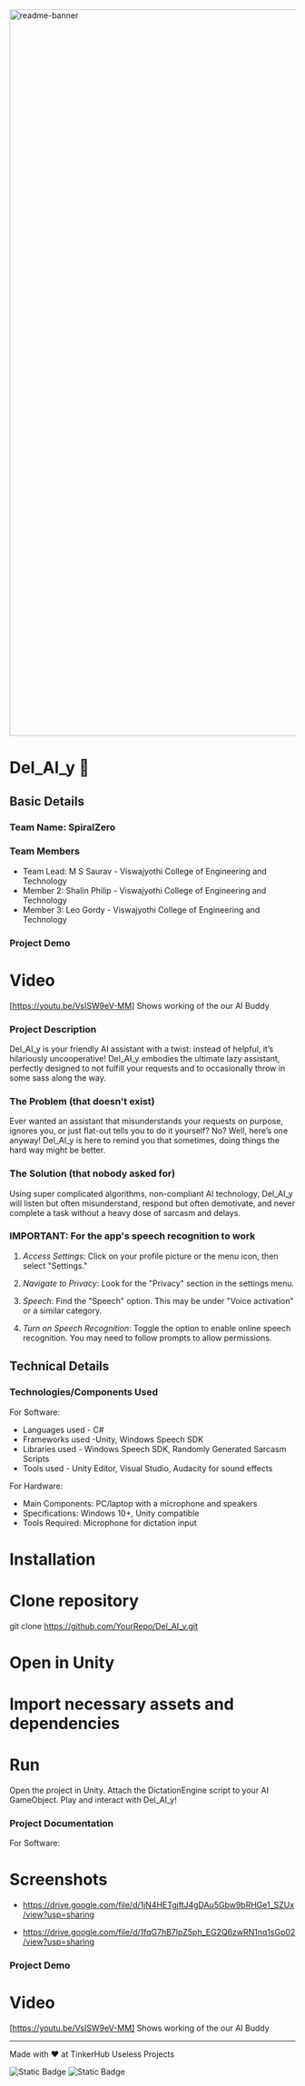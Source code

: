 <img width="1280" alt="readme-banner" src="https://github.com/user-attachments/assets/35332e92-44cb-425b-9dff-27bcf1023c6c">

# Del_AI_y 🎯

## Basic Details
### Team Name: SpiralZero


### Team Members
- Team Lead: M S Saurav - Viswajyothi College of Engineering and Technology 
- Member 2: Shalin Philip - Viswajyothi College of Engineering and Technology 
- Member 3: Leo Gordy - Viswajyothi College of Engineering and Technology 

### Project Demo
# Video
[https://youtu.be/VsISW9eV-MM]
Shows working of the our AI Buddy

### Project Description
Del_AI_y is your friendly AI assistant with a twist: instead of helpful, it’s hilariously uncooperative! Del_AI_y embodies the ultimate lazy assistant, perfectly designed to not fulfill your requests and to occasionally throw in some sass along the way. 

### The Problem (that doesn't exist)
Ever wanted an assistant that misunderstands your requests on purpose, ignores you, or just flat-out tells you to do it yourself? No? Well, here’s one anyway! Del_AI_y is here to remind you that sometimes, doing things the hard way might be better. 

### The Solution (that nobody asked for)
Using super complicated algorithms, non-compliant AI technology, Del_AI_y will listen but often misunderstand, respond but often demotivate, and never complete a task without a heavy dose of sarcasm and delays. 

### IMPORTANT: For the app's speech recognition to work
1. *Access Settings*: Click on your profile picture or the menu icon, then select "Settings."

2. *Navigate to Privacy*: Look for the "Privacy" section in the settings menu.

3. *Speech*: Find the "Speech" option. This may be under "Voice activation" or a similar category.

4. *Turn on Speech Recognition*: Toggle the option to enable online speech recognition. You may need to follow prompts to allow permissions.

## Technical Details
### Technologies/Components Used
For Software:
- Languages used - C#
- Frameworks used -Unity, Windows Speech SDK
- Libraries used - Windows Speech SDK, Randomly Generated Sarcasm Scripts  
- Tools used - Unity Editor, Visual Studio, Audacity for sound effects

For Hardware:
- Main Components: PC/laptop with a microphone and speakers  
- Specifications: Windows 10+, Unity compatible  
- Tools Required: Microphone for dictation input 

# Installation
# Clone repository
git clone https://github.com/YourRepo/Del_AI_y.git
# Open in Unity
# Import necessary assets and dependencies

# Run
Open the project in Unity.
Attach the DictationEngine script to your AI GameObject.
Play and interact with Del_AI_y!

### Project Documentation
For Software:

# Screenshots
- https://drive.google.com/file/d/1jN4HETgjftJ4gDAu5Gbw9bRHGe1_SZUx/view?usp=sharing

- https://drive.google.com/file/d/1fqG7hB7lpZ5ph_EG2Q6zwRN1nq1sGp02/view?usp=sharing

### Project Demo
# Video
[https://youtu.be/VsISW9eV-MM]
Shows working of the our AI Buddy

---
Made with ❤️ at TinkerHub Useless Projects 

![Static Badge](https://img.shields.io/badge/TinkerHub-24?color=%23000000&link=https%3A%2F%2Fwww.tinkerhub.org%2F)
![Static Badge](https://img.shields.io/badge/UselessProject--24-24?link=https%3A%2F%2Fwww.tinkerhub.org%2Fevents%2FQ2Q1TQKX6Q%2FUseless%2520Projects)



